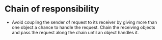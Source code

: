 # Chain of responsibility

- Avoid coupling the sender of request to its receiver by giving more than one object a chance to handle the request. Chain the receiving objects and pass the request along the chain until an object handles it.
